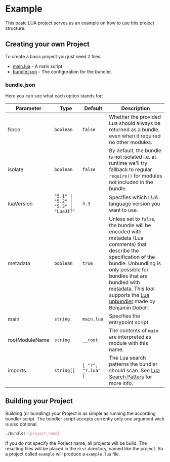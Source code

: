 # Example
This basic LUA project serves as an example on how to use this project structure.

## Creating your own Project

To create a basic project you just need 2 files:
* [main.lua](./main.lua) - A main script.
* [bundle.json](./bundle.json) - The configuration for the bundler.

### bundle.json

Here you can see what each option stands for:

| Parameter      | Type                                    | Default              | Description                                                                                                                                                                                                                                                                                                                                        |
|----------------|-----------------------------------------|----------------------|----------------------------------------------------------------------------------------------------------------------------------------------------------------------------------------------------------------------------------------------------------------------------------------------------------------------------------------------------|
| force          | ``boolean``                             | ``false``            | Whether the provided Lua should always be returned as a bundle, even when it required no other modules.                                                                                                                                                                                                                                            |
| isolate        | ``boolean``                             | ``false``            | By default, the bundle is not isolated i.e. at runtime we'll try fallback to regular ``require()`` for modules not included in the bundle.                                                                                                                                                                                                         |
| luaVersion     | ``"5.1" \| "5.2" \| "5.3" \| "LuaJIT"`` | ``5.3``              | Specifies which LUA language version you want to use.                                                                                                                                                                                                                                                                                              |
| metadata       | ``boolean``                             | ``true``             | Unless set to ``false``, the bundle will be encoded with metadata (Lua comments) that describe the specification of the bundle. Unbundling is only possible for bundles that are bundled with metadata. This tool supports the [Lua unbundler](https://github.com/Benjamin-Dobell/luabundler?tab=readme-ov-file#unbundle) made by Benjamin Dobell. |
| main           | ``string``                              | ``main.lua``         | Specifies the entrypoint script.                                                                                                                                                                                                                                                                                                                   |
| rootModuleName | ``string``                              | ``__root``           | The contents of ``main`` are interpreted as module with this name.                                                                                                                                                                                                                                                                                 |
| imports        | ``string[]``                            | ``[ "?", "?.lua" ]`` | The Lua search patterns the bundler should scan. See [Lua Search Patters](https://www.lua.org/pil/8.1.html) for more info.                                                                                                                                                                                                                         |

## Building your Project

Building (or bundling) your Project is as simple as running the according bundler script.
The bundler script accepts currently only one argument wich is also optional.

```bash
./bundler [project_name]
```

If you do not specify the Porject name, all projects will be build.
The resulting files will be placed in the ``dist`` directory, named like the project.
So a project called ``example`` will produce a ``example.lua`` file.